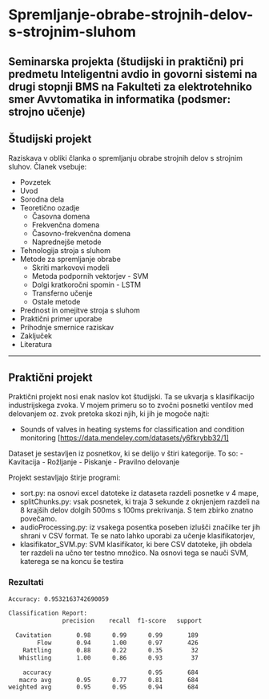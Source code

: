 # Spremljanje-obrabe-strojnih-delov-s-strojnim-sluhom
Seminarska projekta (študijski in praktični) pri predmetu Inteligentni avdio in govorni sistemi na drugi stopnji BMS na Fakulteti za elektrotehniko smer Avvtomatika in informatika (podsmer: strojno učenje)
---
## Študijski projekt
Raziskava v obliki članka o spremljanju obrabe strojnih delov s strojnim sluhov. 
Članek vsebuje:
- Povzetek
- Uvod
- Sorodna dela
- Teoretično ozadje
    - Časovna domena
    - Frekvenčna domena
    - Časovno-frekvenčna domena
    - Naprednejše metode
- Tehnologija stroja s sluhom
- Metode za spremljanje obrabe
    - Skriti markovovi modeli
    - Metoda podpornih vektorjev - SVM
    - Dolgi kratkoročni spomin - LSTM
    - Transferno učenje
    - Ostale metode
- Prednost in omejitve stroja s sluhom
- Praktični primer uporabe
- Prihodnje smernice raziskav
- Zaključek
- Literatura

---
## Praktični projekt
Praktični projekt nosi enak naslov kot študijski. Ta se ukvarja s klasifikacijo industrijskega zvoka. V mojem primeru so to zvočni posnetki ventilov med delovanjem oz. zvok pretoka skozi njih, ki jih je mogoče najti: 
- Sounds of valves in heating systems for classification and condition monitoring [https://data.mendeley.com/datasets/y6fkrybb32/1]

Dataset je sestavljen iz posnetkov, ki se delijo v štiri kategorije. To so:
    - Kavitacija
    - Rožljanje
    - Piskanje
    - Pravilno delovanje

Projekt sestavljajo štirje programi:
- sort.py: na osnovi excel datoteke iz dataseta razdeli posnetke v 4 mape,
- splitChunks.py: vsak posnetek, ki traja 3 sekunde z oknjenjem razdeli na 8 krajših delov dolgih 500ms s 100ms prekrivanja. S tem zbirko znatno povečamo.
- audioProcessing.py: iz vsakega posentka poseben izlušči značilke ter jih shrani v CSV format. Te se nato lahko uporabi za učenje klasifikatorjev,
- klasifikator_SVM.py: SVM klasifikator, ki bere CSV datoteke, jih obdela ter razdeli na učno ter testno množico. Na osnovi tega se nauči SVM, katerega se na koncu še testira

### Rezultati
```bash
Accuracy: 0.9532163742690059

Classification Report:
               precision    recall  f1-score   support

  Cavitation       0.98      0.99      0.99       189 
        Flow       0.94      1.00      0.97       426 
    Rattling       0.88      0.22      0.35        32 
   Whistling       1.00      0.86      0.93        37 

    accuracy                           0.95       684 
   macro avg       0.95      0.77      0.81       684 
weighted avg       0.95      0.95      0.94       684 
```